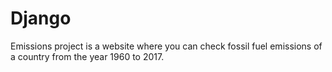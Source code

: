 # Django
Emissions project is a website where you can check fossil fuel emissions of a country from the year 1960 to 2017. 
